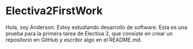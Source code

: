 # Electiva2FirstWork
Hola, soy Anderson. Estoy estudiando desarrollo de software. Esta es una prueba para la primera tarea de Electiva 2, que consiste en crear un repositorio en GitHub y escribir algo en el README.md.
